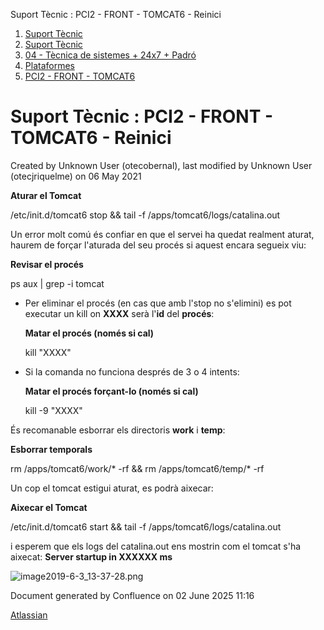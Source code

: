 Suport Tècnic : PCI2 - FRONT - TOMCAT6 - Reinici  

1.  [Suport Tècnic](index.html)
2.  [Suport Tècnic](13893782.html)
3.  [04 - Tècnica de sistemes + 24x7 + Padró](26313202.html)
4.  [Plataformes](Plataformes_41520520.html)
5.  [PCI2 - FRONT - TOMCAT6](PCI2---FRONT---TOMCAT6_41520867.html)

Suport Tècnic : PCI2 - FRONT - TOMCAT6 - Reinici
================================================

Created by Unknown User (otecobernal), last modified by Unknown User (otecjriquelme) on 06 May 2021

**Aturar el Tomcat**

/etc/init.d/tomcat6 stop && tail -f /apps/tomcat6/logs/catalina.out

  

Un error molt comú és confiar en que el servei ha quedat realment aturat, haurem de forçar l'aturada del seu procés si aquest encara segueix viu:

**Revisar el procés**

ps aux | grep -i tomcat

  

*   Per eliminar el procés (en cas que amb l'stop no s'elimini) es pot executar un kill on **XXXX** serà l'**id** del **procés**:
    
    **Matar el procés (només si cal)**
    
    kill "XXXX"
    
*   Si la comanda no funciona després de 3 o 4 intents:
    
    **Matar el procés forçant-lo (només si cal)**
    
    kill -9 "XXXX"
    

És recomanable esborrar els directoris **work** i **temp**: 

**Esborrar temporals**

rm /apps/tomcat6/work/\* -rf && rm /apps/tomcat6/temp/\* -rf

  
  
Un cop el tomcat estigui aturat, es podrà aixecar:

**Aixecar el Tomcat**

/etc/init.d/tomcat6 start && tail -f /apps/tomcat6/logs/catalina.out

i esperem que els logs del catalina.out ens mostrin com el tomcat s'ha aixecat: **Server startup in XXXXXX ms**

![image2019-6-3_13-37-28.png](https://intranet.aoc.cat/download/attachments/26313311/image2019-6-3_13-37-28.png?version=1&modificationDate=1559561848000&api=v2)

  

Document generated by Confluence on 02 June 2025 11:16

[Atlassian](http://www.atlassian.com/)
